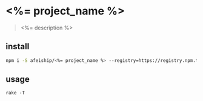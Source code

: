 # <%= project_name %>
> <%= description %>

## install
```bash
npm i -S afeiship/<%= project_name %> --registry=https://registry.npm.taobao.org
```

## usage
~~~
rake -T
~~~
